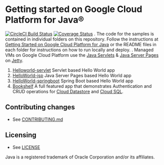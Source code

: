 # Getting started on Google Cloud Platform for Java®

[![CircleCI Build Status](https://circleci.com/gh/GoogleCloudPlatform/getting-started-java.svg?style=shield&circle-token=51b789e102291cbeae6817678d02da0f4cf25f1f)](https://circleci.com/gh/GoogleCloudPlatform/getting-started-java)
[![Coverage Status](https://codecov.io/gh/GoogleCloudPlatform/getting-started-java/branch/master/graph/badge.svg)](https://codecov.io/gh/GoogleCloudPlatform/getting-started-java)
 .
The code for the samples is contained in individual folders on this repository.
Follow the instructions at [Getting Started on Google Cloud Platform for Java](https://cloud.google.com/java/) or the README files in each folder for instructions on how to run locally and deploy.
.
Managed VMs on Google Cloud Platform use the [Java Servlets](http://www.oracle.com/technetwork/java/overview-137084.html) & [Java Server Pages](http://www.oracle.com/technetwork/java/index-jsp-138231.html) on [Jetty](http://www.eclipse.org/jetty/).

1. [Helloworld-servlet](helloworld-servlet) Servlet based Hello World app
1. [HelloWorld-jsp](helloworld-jsp) Java Server Pages based Hello World app
1. [HelloWorld-springboot](helloworld-springboot) Spring Boot based Hello World app
1. [Bookshelf](bookshelf) A full featured app that demonstrates Authentication and CRUD operations for [Cloud Datastore](https://cloud.google.com/datastore/docs/concepts/overview?hl=en) and [Cloud SQL](https://cloud.google.com/sql/docs/introduction).

## Contributing changes

* See [CONTRIBUTING.md](CONTRIBUTING.md)


## Licensing

* See [LICENSE](LICENSE)

Java is a registered trademark of Oracle Corporation and/or its affiliates.
